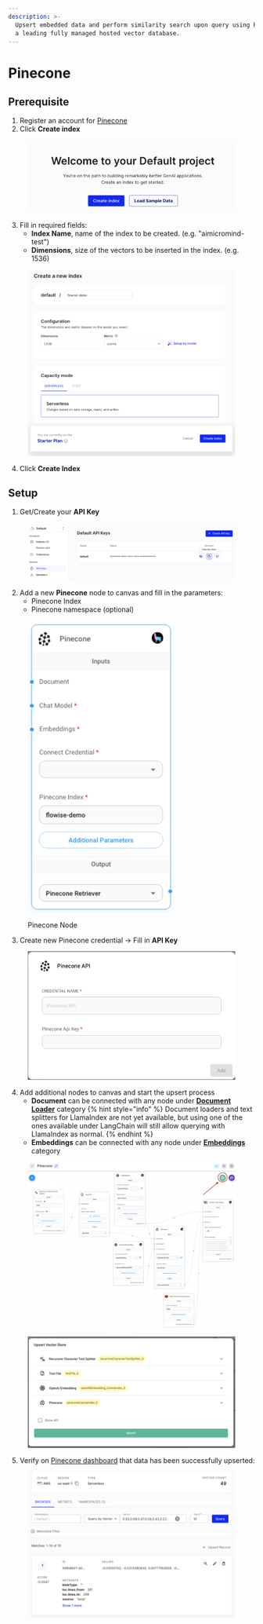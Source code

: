 ```yaml
---
description: >-
  Upsert embedded data and perform similarity search upon query using Pinecone,
  a leading fully managed hosted vector database.
---
```


# Pinecone

## Prerequisite

1. Register an account for [Pinecone](https://app.pinecone.io/)
2. Click **Create index**

<figure><img src="../../../.gitbook/assets/pinecone_1.png" alt=""><figcaption></figcaption></figure>

3. Fill in required fields:
   - **Index Name**, name of the index to be created. (e.g. "aimicromind-test")
   - **Dimensions**, size of the vectors to be inserted in the index. (e.g. 1536)

<figure><img src="../../../.gitbook/assets/pinecone_2.png" alt="" width="527"><figcaption></figcaption></figure>

4. Click **Create Index**

## Setup

1.  Get/Create your **API Key**

<figure><img src="../../../.gitbook/assets/pinecone_3.png" alt=""><figcaption></figcaption></figure>

2.  Add a new **Pinecone** node to canvas and fill in the parameters:
    - Pinecone Index
    - Pinecone namespace (optional)

<figure><img src="../../../.gitbook/assets/pinecone_llamaindex.png" alt="" width="301"><figcaption><p>Pinecone Node</p></figcaption></figure>

3. Create new Pinecone credential -> Fill in **API Key**

<figure><img src="../../../.gitbook/assets/pinecone_5.png" alt="" width="563"><figcaption></figcaption></figure>

4. Add additional nodes to canvas and start the upsert process
   - **Document** can be connected with any node under [**Document Loader**](../../langchain/document-loaders/) category
     {% hint style="info" %}
     Document loaders and text splitters for LlamaIndex are not yet available, but using one of the ones available under LangChain will still allow querying with LlamaIndex as normal.
     {% endhint %}
   - **Embeddings** can be connected with any node under [**Embeddings** ](../embeddings/)category

<figure><img src="../../../.gitbook/assets/pinecone_llama_chatflow.png" alt=""><figcaption></figcaption></figure>

<figure><img src="../../../.gitbook/assets/pinecone_llama_upsert.png" alt=""><figcaption></figcaption></figure>

5. Verify on [Pinecone dashboard](https://app.pinecone.io) that data has been successfully upserted:

<figure><img src="../../../.gitbook/assets/pinecone_8.png" alt=""><figcaption></figcaption></figure>
